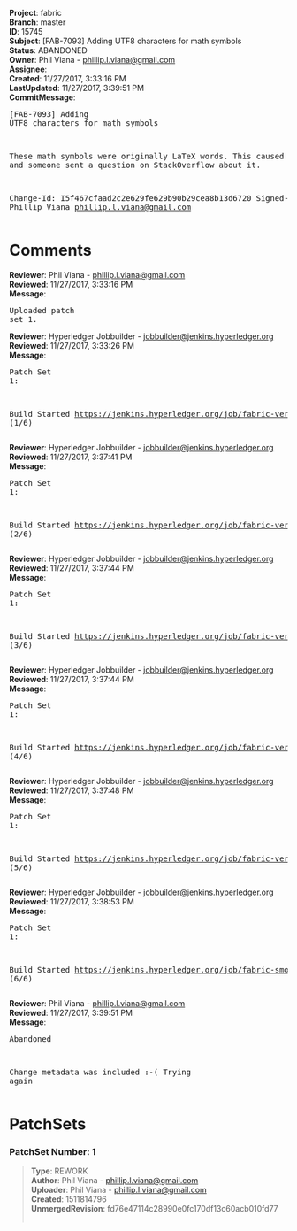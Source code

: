 <strong>Project</strong>: fabric<br><strong>Branch</strong>: master<br><strong>ID</strong>: 15745<br><strong>Subject</strong>: [FAB-7093] Adding UTF8 characters for math symbols<br><strong>Status</strong>: ABANDONED<br><strong>Owner</strong>: Phil Viana - phillip.l.viana@gmail.com<br><strong>Assignee</strong>:<br><strong>Created</strong>: 11/27/2017, 3:33:16 PM<br><strong>LastUpdated</strong>: 11/27/2017, 3:39:51 PM<br><strong>CommitMessage</strong>:<br><pre>[FAB-7093] Adding UTF8 characters for math symbols

These math symbols were originally LaTeX words. This caused
confusion and someone sent a question on StackOverflow about it.

Change-Id: I5f467cfaad2c2e629fe629b90b29cea8b13d6720
Signed-off-by: Phillip Viana <phillip.l.viana@gmail.com>
</pre><h1>Comments</h1><strong>Reviewer</strong>: Phil Viana - phillip.l.viana@gmail.com<br><strong>Reviewed</strong>: 11/27/2017, 3:33:16 PM<br><strong>Message</strong>: <pre>Uploaded patch set 1.</pre><strong>Reviewer</strong>: Hyperledger Jobbuilder - jobbuilder@jenkins.hyperledger.org<br><strong>Reviewed</strong>: 11/27/2017, 3:33:26 PM<br><strong>Message</strong>: <pre>Patch Set 1:

Build Started https://jenkins.hyperledger.org/job/fabric-verify-s390x/349/ (1/6)</pre><strong>Reviewer</strong>: Hyperledger Jobbuilder - jobbuilder@jenkins.hyperledger.org<br><strong>Reviewed</strong>: 11/27/2017, 3:37:41 PM<br><strong>Message</strong>: <pre>Patch Set 1:

Build Started https://jenkins.hyperledger.org/job/fabric-verify-two-staged-ci-check-x86_64/1770/ (2/6)</pre><strong>Reviewer</strong>: Hyperledger Jobbuilder - jobbuilder@jenkins.hyperledger.org<br><strong>Reviewed</strong>: 11/27/2017, 3:37:44 PM<br><strong>Message</strong>: <pre>Patch Set 1:

Build Started https://jenkins.hyperledger.org/job/fabric-verify-end-2-end-x86_64/10903/ (3/6)</pre><strong>Reviewer</strong>: Hyperledger Jobbuilder - jobbuilder@jenkins.hyperledger.org<br><strong>Reviewed</strong>: 11/27/2017, 3:37:44 PM<br><strong>Message</strong>: <pre>Patch Set 1:

Build Started https://jenkins.hyperledger.org/job/fabric-verify-behave-x86_64/13260/ (4/6)</pre><strong>Reviewer</strong>: Hyperledger Jobbuilder - jobbuilder@jenkins.hyperledger.org<br><strong>Reviewed</strong>: 11/27/2017, 3:37:48 PM<br><strong>Message</strong>: <pre>Patch Set 1:

Build Started https://jenkins.hyperledger.org/job/fabric-verify-x86_64/19213/ (5/6)</pre><strong>Reviewer</strong>: Hyperledger Jobbuilder - jobbuilder@jenkins.hyperledger.org<br><strong>Reviewed</strong>: 11/27/2017, 3:38:53 PM<br><strong>Message</strong>: <pre>Patch Set 1:

Build Started https://jenkins.hyperledger.org/job/fabric-smoke-tests-verify-x86_64/656/ (6/6)</pre><strong>Reviewer</strong>: Phil Viana - phillip.l.viana@gmail.com<br><strong>Reviewed</strong>: 11/27/2017, 3:39:51 PM<br><strong>Message</strong>: <pre>Abandoned

Change metadata was included :-( Trying again</pre><h1>PatchSets</h1><h3>PatchSet Number: 1</h3><blockquote><strong>Type</strong>: REWORK<br><strong>Author</strong>: Phil Viana - phillip.l.viana@gmail.com<br><strong>Uploader</strong>: Phil Viana - phillip.l.viana@gmail.com<br><strong>Created</strong>: 1511814796<br><strong>UnmergedRevision</strong>: fd76e47114c28990e0fc170df13c60acb010fd77<br><br></blockquote>